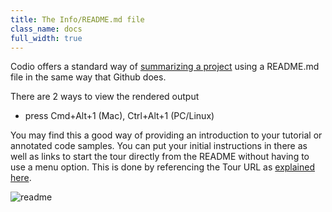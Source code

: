 ```yaml
---
title: The Info/README.md file
class_name: docs
full_width: true
---
```


Codio offers a standard way of [summarizing a project](/docs/ide/ide-general/readme-md) using a README.md file in the same way that Github does.

There are 2 ways to view the rendered output

- press Cmd+Alt+1 (Mac), Ctrl+Alt+1 (PC/Linux)

You may find this a good way of providing an introduction to your tutorial or annotated code samples. You can put your initial instructions in there as well as links to start the tour directly from the README without having to use a menu option. This is done by referencing the Tour URL as [explained here](/docs/annotations/auto-start).

![readme](/img/docs/ca-readme.png)

